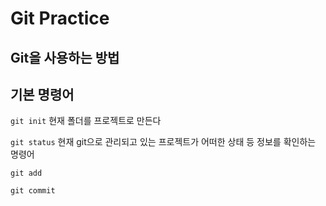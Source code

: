 # Git Practice
## Git을 사용하는 방법

## 기본 명령어

`git init`
현재 폴더를 프로젝트로 만든다

`git status`
현재 git으로 관리되고 있는 프로젝트가 어떠한 상태 등 정보를 확인하는 명령어

`git add`

`git commit`





